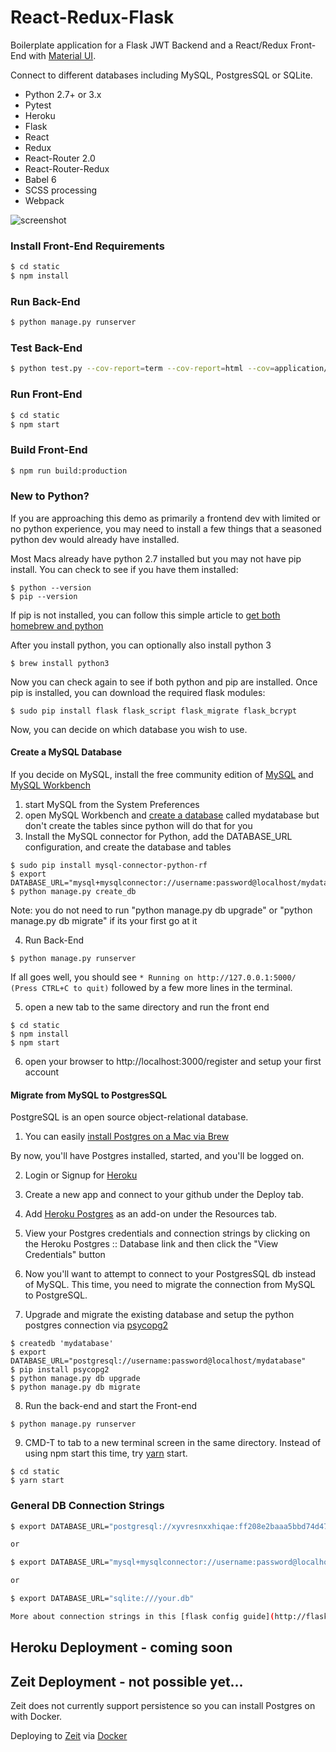 # React-Redux-Flask #

Boilerplate application for a Flask JWT Backend and a React/Redux Front-End with [Material UI](http://www.material-ui.com/).

Connect to different databases including MySQL, PostgresSQL or SQLite.

* Python 2.7+ or 3.x
* Pytest
* Heroku 
* Flask
* React
* Redux
* React-Router 2.0
* React-Router-Redux
* Babel 6
* SCSS processing
* Webpack

![screenshot](http://i.imgur.com/ZIS4qkw.png)

### Install Front-End Requirements
```sh
$ cd static
$ npm install
```

### Run Back-End

```sh
$ python manage.py runserver
```

### Test Back-End

```sh
$ python test.py --cov-report=term --cov-report=html --cov=application/ tests/
```

### Run Front-End

```sh
$ cd static
$ npm start
```

### Build Front-End

```sh
$ npm run build:production
```

### New to Python?

If you are approaching this demo as primarily a frontend dev with limited or no python experience, you may need to install a few things that a seasoned python dev would already have installed.

Most Macs already have python 2.7 installed but you may not have pip install. You can check to see if you have them installed:

```
$ python --version
$ pip --version 
```

If pip is not installed, you can follow this simple article to [get both homebrew and python](https://howchoo.com/g/mze4ntbknjk/install-pip-on-mac-os-x)

After you install python, you can optionally also install python 3

```
$ brew install python3
```

Now you can check again to see if both python and pip are installed. Once pip is installed, you can download the required flask modules:

```
$ sudo pip install flask flask_script flask_migrate flask_bcrypt 
```

Now, you can decide on which database you wish to use. 

#### Create a MySQL Database 

If you decide on MySQL, install the free community edition of [MySQL](https://dev.mysql.com/downloads/mysql/) and [MySQL Workbench](https://www.mysql.com/products/workbench/)

1. start MySQL from the System Preferences
2. open MySQL Workbench and [create a database](http://stackoverflow.com/questions/5515745/create-a-new-database-with-mysql-workbench) called mydatabase but don't create the tables since python will do that for you
3. Install the MySQL connector for Python, add the DATABASE_URL configuration, and create the database and tables

```
$ sudo pip install mysql-connector-python-rf
$ export DATABASE_URL="mysql+mysqlconnector://username:password@localhost/mydatabase"
$ python manage.py create_db
```

Note: you do not need to run "python manage.py db upgrade" or "python manage.py db migrate" if its your first go at it

4. Run Back-End

```
$ python manage.py runserver
```

If all goes well, you should see ```* Running on http://127.0.0.1:5000/ (Press CTRL+C to quit)``` followed by a few more lines in the terminal.

5. open a new tab to the same directory and run the front end

```
$ cd static
$ npm install
$ npm start
```

6. open your browser to http://localhost:3000/register and setup your first account


#### Migrate from MySQL to PostgresSQL
 
PostgreSQL is an open source object-relational database. 
 
1. You can easily [install Postgres on a Mac via Brew](http://exponential.io/blog/2015/02/21/install-postgresql-on-mac-os-x-via-brew/)

By now, you'll have Postgres installed, started, and you'll be logged on. 

2. Login or Signup for [Heroku](https://www.heroku.com)

3. Create a new app and connect to your github under the Deploy tab. 

4. Add [Heroku Postgres](https://www.heroku.com/postgres) as an add-on under the Resources tab. 

5. View your Postgres credentials and connection strings by clicking on the Heroku Postgres :: Database link and then click the "View Credentials" button

6. Now you'll want to attempt to connect to your PostgresSQL db instead of MySQL. This time, you need to migrate the connection from MySQL to PostgreSQL.      

7. Upgrade and migrate the existing database and setup the python postgres connection via [psycopg2](https://wiki.postgresql.org/wiki/Psycopg2_Tutorial)

```
$ createdb 'mydatabase'
$ export DATABASE_URL="postgresql://username:password@localhost/mydatabase"
$ pip install psycopg2
$ python manage.py db upgrade
$ python manage.py db migrate
```

8. Run the back-end and start the Front-end
```
$ python manage.py runserver
```

9. CMD-T to tab to a new terminal screen in the same directory. Instead of using npm start this time, try [yarn](https://code.facebook.com/posts/1840075619545360) start.

```
$ cd static
$ yarn start
```


### General DB Connection Strings
```sh
$ export DATABASE_URL="postgresql://xyvresnxxhiqae:ff208e2baaa5bbd74d47f6bbd3b6d25088e3ce6f0d41ad38a00565c62e864dc7@localhost/mydatabase"

or

$ export DATABASE_URL="mysql+mysqlconnector://username:password@localhost/mydatabase"

or

$ export DATABASE_URL="sqlite:///your.db"

More about connection strings in this [flask config guide](http://flask-sqlalchemy.pocoo.org/2.1/config/)

```


## Heroku Deployment - coming soon



## Zeit Deployment - not possible yet... 

Zeit does not currently support persistence so you can install Postgres on with Docker.

Deploying to [Zeit](https://zeit.co/) via [Docker](https://www.docker.com/)




